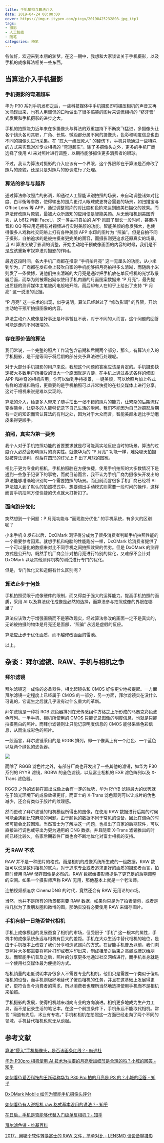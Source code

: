 ```yaml
---
title: 手机拍照与算法介入
date: 2019-04-24 00:00:00
cover: https://imgur.itypen.com/picgo/20190425232808.jpg_itp1
tags:
- 摄影
- 人工智能
- 随笔
categories: 随笔
---
```


各位好，欢迎来到本期的渊梦。在这一期中，我想和大家谈谈关于手机摄影，以及手机的成像算法相关一些东西。

## 当算法介入手机摄影

### 手机摄影的弯道超车

华为 P30 系列手机发布之后，一些科技媒体中手机摄影即将碾压相机的声音又再次涌现出来，也有人用调侃的口吻做出了很多搞笑的图片来调侃相机的 “挤牙膏” 式发展和手机摄影的进步之大。

手机的拍照能力近年来在多摄像头与算法的双重加持下不断突飞猛进，多摄像头让各个镜头各司其职，广角、长焦、微距都分属不同的摄像头，色彩和明度信息也由不同的摄像头进行采集。在 “底大一级压死人” 的硬伤下，手机只能通过一些特殊的方式来实现对准专业相机的 “弯道超车”。除了多摄像头之外，更多的手机厂商选择了使用 AI 来对照片进行调整，以期待能够抓住更多消费者的眼球。

不过，我认为算法对摄影的介入应该有一个界限，这个界限即在于算法是否修改了照片的原貌，还是只是对照片的影调进行了处理。

### 算法的参与与越界

通过算法修改照片的影调，即通过人工智能识别拍照的场景，来自动调整诸如对比度、白平衡等参数，使得输出的照片更讨人眼球或更符合需要的场景，如扫描宝与 Office Lens 等 APP，通过调整照片的对比度和色阶来达到媲美扫描仪的效果。而算法修改照片原貌，最被大众所熟知的应用便是智能美颜。从无他相机到美图秀秀，从 b612 再到 FaceU，这一类主打自拍的 APP 风靡了很长一段时间，甚至抖音和 QQ 等应用还拥有对视频进行实时美颜的功能。智能美颜的愈发强大，也使得很多人戏称社交网络上打有各种美颜 APP 水印的图片为 “照骗”。但是自拍不同于摄影，自拍追求的是被拍摄者更完美的面容，而摄影则更追求还原真实的场景。当 AI 算法突破了影调的调整，开始主动地干预成像画面的内容的时候，我们是不是应该重新审视算法对摄影的作用。

最近这段时间，各大手机厂商都在推崇 “手机拍月亮” 这一无厘头的功能，从小米到华为，厂商都在发布会上鼓吹自家的手机能够把月亮拍得多么清晰，而随后小米则发了一条微博，说他们拍出清晰的大月亮是通过把手机放在单反相机的光学取景器后面，而华为则被爆出疑似使用手机内置的月面图案数据来 “P 月亮”，最先提出质疑的测评媒体主笔被闪电般地开除，而后却有人在知乎上给出了支持 “P 月亮” 这一说法的证据。

“P 月亮” 这一技术的出现，似乎说明，算法已经越过了 “修改影调” 的界限，开始主动地干预所拍摄图像的内容。

算法主动介入成像是好事还是坏事暂且不表，对于不同的人而言，这个问题的回答可能是走向不同极端的。

### 存在即价值的算法

我们常说，一个完整的照片工作流包含前期和后期两个部分，那么，有算法介入的手机摄影，是不是等同于将后期的部分交予算法进行处理呢。

对于大部分手机摄影的用户来说，我想这个问题的答案应该是肯定的。手机摄影快速被大多数用户所接受的很大一个原因就是方便，在手机上通过各式各样的修图 APP 和神奇的相机应用，你可以做到手持夜景，一键美颜，可以给照片加上各式各样的滤镜和贴纸，更重要的是手机拍照可以非常快捷的在社交媒体上进行分享。这对于相机来说是难以实现的。

算法的介入，给更多人带来了随手拍出一张不错的照片的能力，让繁杂的后期流程变得简单，让更多的人能够记录下自己生活的瞬间。我们不能因为自己对摄影后期有一定的知识而否认算法的有利之处，因为对于大众而言，智能美颜永远比手动磨皮来得更顺手。

### 拍照，真实为第一要务

我个人对于手机拍照功能的首要要求就是尽可能真实地反应当时的场景。算法的过度介入必然会影响照片的真实性。就像华为的 “P 月亮” 功能一样，难免哪天拍摄就被算法误判，然后在圆形的灯光上 P 出了月球的图案。

相比于更为专业的相机，手机拍照胜在方便快捷，使用手机拍照的大多数情况下是遇到一些急于记录下的事物，而就目前而言，我不认为手机厂商为摄像头开发出的算法能够准确地识别每一个需要拍照的场景。而目前而言很多手机厂商已经将 AI 算法加入到了默认的拍照模式中，想要调出手动模式则需要一段时间的操作，这样而言手机拍照方便快捷的优点就大打折扣了。

### 面向跑分优化

突然想到一个问题：P 月亮功能与 “面现跑分优化” 的手机系统，有多大的区别呢？

小米手机 8 发布以后，DxOMark 测评得分成为了很多消费者判断手机拍照性能的一个重要参考因素。就想手机和电脑的性能跑分一样，DxOMark 给消费者提供了一个可以量化的数据来对比不同手机之间拍照效果的优劣。但是 DxOMark 的测评方式是公开的，既然手机厂商会针对拍月亮进行特别的优化，又难保不会针对 DxOMark 以及其他测评机构的测试进行专门的优化。

但是，专门优化又和造假有什么区别呢？

### 算法止步于何处

手机拍照受限于成像硬件的限制，而又得益于强大的运算能力。提高手机拍照的画质，采用 AI 以及算法优化成像是必然的选择，而算法参与拍照成像的界限在哪里？

算法应该致力于增强画质而不是篡改现实，经过算法修改的画面一定不是真实的，无论被拍摄的物体是月亮还是面部，“照骗” 永远是虚假的反应。

算法应止步于优化画质，而不越修改画面的雷池。

以上。

## 杂谈： 拜尔滤镜、RAW、手机与相机之争

### 拜尔滤镜

拜尔滤镜这一成像的必备器件，相比起镜头和 CMOS 好像更少地被提起。一方面拜尔滤镜一定程度上已经属于 CMOS 的一部分，另一方面，拜尔滤镜实在没什么可说的，它诞生之后就几乎没有过什么重大的革新。

拜尔滤镜是一种将 RGB 滤色器排列在光传感组件方格之上所形成的马赛克彩色滤色阵列。一半手机、相机所使用的 CMOS 只能记录图像的明度信息，也就是只能拍摄黑白的照片。而拜尔滤镜则让只能记录明度信息的 CMOS 能够采集色彩信息，从而生成彩色的照片。

一般而言，拜尔滤镜采用的是 RGGB 排列，即一个像素上有一个红色、一个蓝色以及两个绿色的滤色器。

![](https://imgur.itypen.com/picgo/20190424121104.png)

而除了 RGGB 滤色片之外，有部分厂商也开发出了一些其他的滤镜，如华为 P30 系列的 RYYB 滤镜，RGBW 的全色滤镜，以及富士相机的 EXR 滤色阵列以及 X-Trans 滤色器。

RGGB 之外的滤镜在直出成像上会有一定的优势，华为 RYYB 滤镜最大的优势就在于暗光环境下的成像效果更好。而富士的 X-Trans 滤色器则可以让成片的伪色减少，还会有类似于胶片的纹理感。

然而更改了拜尔滤镜的相机模组所得出的图像，在使用 RAW 数据进行后期的时候可能会遇到比较麻烦的问题。由于颜色的数据不同于常见的设备，因此在调色的时候可能会比较困难。当然富士为了解决这一问题，也推出了自家的后期软件，可以直接进行调色或导出为更为通用的 DNG 数据。并且随着 X-Trans 滤镜推出的时间已经比较久，各家后期软件厂商也会不断地优化对富士相机的支持。

### 无 RAW 不欢

RAW 并不是一种图片的格式，而是相机的成像系统所生成的一组数据，RAW 数据可以说是数码相机的底片。对于追求专业或者追求更好的画质的摄影者而言，拍照时使用 RAW 储存图像是必然的。RAW 数据给摄影师提供了更充足的后期调整的空间。如果一个摄影师声称 RAW 无用，那他基本上就是一个老法师。

连拍视频都追求 CinemaDNG 的时代，竟然还会有 RAW 无用论的市场。

当然，也并不是所有的场景都需要 RAW 数据，如果你只是为了拍表情包，或者是拍几张为了发朋友圈和微博的图，那确实没有必要使用 RAW 来储存图片。

### 手机有朝一日能否替代相机

手机上成像模组的发展蚕食了相机的市场，但受限于 “手机” 这一根本的属性，手机中的成像系统永远与相机有巨大的差距。手机在大众生活中替代相机的地位，是由于手机根本上改变了我们分享和浏览照片的方式。在智能手机普及以前，我们浏览照片大多都需要将照片打印或者冲印出来，制成相册之后束之高阁或赠送给朋友。而智能手机普及之后，照片的分享更多地通过社交网络进行，而手机本身就是一个使用社交媒体最为便捷的方式。

相机销量的走低说明本身很多人不需要专业的相机，他们只是需要一个类似于傻瓜相机的设备，而手机则极好地替代了傻瓜相机的任务，并且在这基础上发展得更好，更符合当今消费者的需求，所以消费者也理所当然地选择使用手机而不是相机来拍照。

手机摄影的发展，使得相机越来越向专业的方向演进。相机更多地成为生产力工具，而不是记录生活的笔记本。在这一个前提条件下，手机永远不能取代相机。常言 “闻道有先后，术业有专攻。” 手机和相机在拍照这一方面已经走向了两个不同的领域，手机替代相机也就无从谈起。

## 参考文献

[算法“侵入”手机摄像头，是否该画条红线？- 航通社](http://mp.weixin.qq.com/s?__biz=MjM5Mjg1ODIxMQ==&mid=2650660418&idx=1&sn=3636145ab51ae38464fb22ea971d1691&chksm=be96974e89e11e580f7115dfde9a7f1c1a2acecb474adeb3b79468498d6fdeadd7436889936d&mpshare=1&scene=23&srcid=0423wcCtiEgzlC9MWvB3SR4W#rd
)

[华为 P30pro 相机使用 AI 技术为拍摄的月亮增加细节是合理的吗？小城的回答 - 知乎](https://www.zhihu.com/question/320601201/answer/660149024)

[如何看待爱否科技的王跃琨称华为 P30 Pro 拍的月亮是 PS 的？小城的回答 - 知乎](https://www.zhihu.com/question/319986727/answer/652664005)

[DxOMark Mobile 如何为智能手机摄像头评分](https://www.dxomark.com/cn/how-dxomark-mobile-scores-smartphone-cameras/)

[如何看待有人说相机 raw 格式基本没用的说法？- 知乎](https://www.zhihu.com/question/320196403)

[在日后，手机是否能够代替入门级单反相机？- 知乎](https://www.zhihu.com/question/36397412)

[拜尔滤色镜 - 维基百科](https://zh.wikipedia.org/wiki/%E6%8B%9C%E7%88%BE%E6%BF%BE%E8%89%B2%E9%8F%A1)

[2017，用哪个软件转换富士的 RAW 文件，简单对比 - LENSMO 谈设备聊摄影](http://lensmo.com/post-production/fujifilm-raw-converter-compared-2017/)